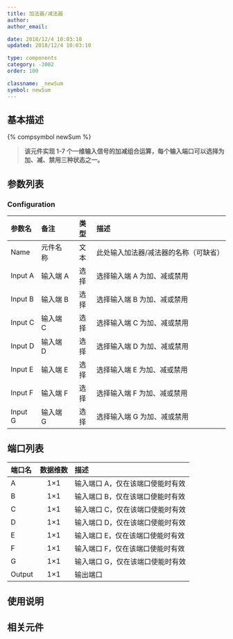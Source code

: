 ```yaml
---
title: 加法器/减法器
author:
author_email:

date: 2018/12/4 10:03:10
updated: 2018/12/4 10:03:10

type: components
category: -3002
order: 100

classname: _newSum
symbol: newSum
---
```


## 基本描述

{% compsymbol newSum %}

> **该元件实现 1-7 个一维输入信号的加减组合运算，每个输入端口可以选择为加、减、禁用三种状态之一。**

## 参数列表

### Configuration

| 参数名  | 备注     | 类型 | 描述                                  |
| :------ | :------- | :--: | :------------------------------------ |
| Name    | 元件名称 | 文本 | 此处输入加法器/减法器的名称（可缺省） |
| Input A | 输入端 A | 选择 | 选择输入端 A 为加、减或禁用           |
| Input B | 输入端 B | 选择 | 选择输入端 B 为加、减或禁用           |
| Input C | 输入端 C | 选择 | 选择输入端 C 为加、减或禁用           |
| Input D | 输入端 D | 选择 | 选择输入端 D 为加、减或禁用           |
| Input E | 输入端 E | 选择 | 选择输入端 E 为加、减或禁用           |
| Input F | 输入端 F | 选择 | 选择输入端 F 为加、减或禁用           |
| Input G | 输入端 G | 选择 | 选择输入端 G 为加、减或禁用           |

## 端口列表

| 端口名 | 数据维数 | 描述                             |
| :----- | :------: | :------------------------------- |
| A      |   1×1    | 输入端口 A，仅在该端口使能时有效 |
| B      |   1×1    | 输入端口 B，仅在该端口使能时有效 |
| C      |   1×1    | 输入端口 C，仅在该端口使能时有效 |
| D      |   1×1    | 输入端口 D，仅在该端口使能时有效 |
| E      |   1×1    | 输入端口 E，仅在该端口使能时有效 |
| F      |   1×1    | 输入端口 F，仅在该端口使能时有效 |
| G      |   1×1    | 输入端口 G，仅在该端口使能时有效 |
| Output |   1×1    | 输出端口                         |

## 使用说明

## 相关元件
